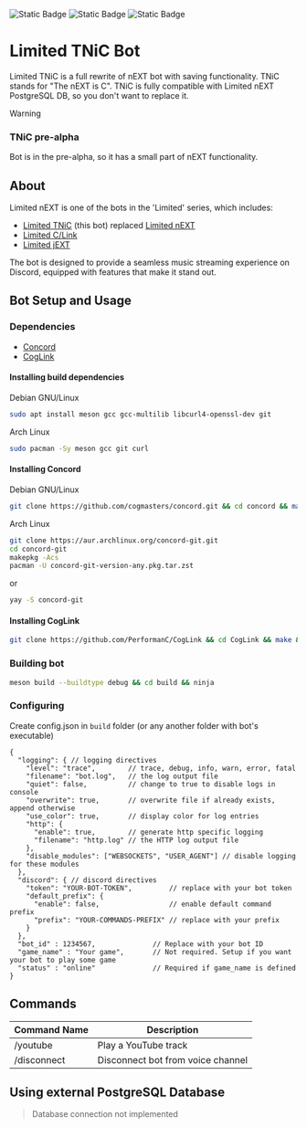 ![Static Badge](https://img.shields.io/badge/Language-C-lightgrey) ![Static Badge](https://img.shields.io/badge/Library-Concord-purple) ![Static Badge](https://img.shields.io/badge/Library-CogLink-purple)

# Limited TNiC Bot

Limited TNiC is a full rewrite of nEXT bot with saving functionality. TNiC stands for "The nEXT is C". TNiC is fully compatible with Limited nEXT PostgreSQL DB, so you don't want to replace it.

> [!WARNING]  
> ### TNiC pre-alpha
> Bot is in the pre-alpha, so it has a small part of nEXT functionality.

## About

Limited nEXT is one of the bots in the 'Limited' series, which includes:

- [Limited TNiC](https://github.com/at-elcapitan/Limited-TNiC) (this bot) replaced [Limited nEXT](https://github.com/at-elcapitan/Limited_Py)
- [Limited C/Link](https://github.com/at-elcapitan/Limited-C_Link)
- [Limited jEXT](https://github.com/at-elcapitan/AT-Limited_jEXT)

The bot is designed to provide a seamless music streaming experience on Discord, equipped with features that make it stand out.

## Bot Setup and Usage

### Dependencies
- [Concord](https://github.com/Cogmasters/concord)
- [CogLink](https://github.com/PerformanC/CogLink)

#### Installing build dependencies

Debian GNU/Linux
```bash
sudo apt install meson gcc gcc-multilib libcurl4-openssl-dev git
```

Arch Linux
```bash
sudo pacman -Sy meson gcc git curl
```

#### Installing Concord

Debian GNU/Linux
```bash
git clone https://github.com/cogmasters/concord.git && cd concord && make && sudo make install
```

Arch Linux
```bash
git clone https://aur.archlinux.org/concord-git.git
cd concord-git
makepkg -Acs
pacman -U concord-git-version-any.pkg.tar.zst
```
or
```bash
yay -S concord-git
```

#### Installing CogLink

```bash
git clone https://github.com/PerformanC/CogLink && cd CogLink && make && sudo make install
```

### Building bot

```bash
meson build --buildtype debug && cd build && ninja
```

### Configuring

Create config.json in `build` folder (or any another folder with bot's executable)

```
{
  "logging": { // logging directives
    "level": "trace",        // trace, debug, info, warn, error, fatal
    "filename": "bot.log",   // the log output file
    "quiet": false,          // change to true to disable logs in console
    "overwrite": true,       // overwrite file if already exists, append otherwise
    "use_color": true,       // display color for log entries
    "http": {
      "enable": true,        // generate http specific logging
      "filename": "http.log" // the HTTP log output file
    },
    "disable_modules": ["WEBSOCKETS", "USER_AGENT"] // disable logging for these modules
  },
  "discord": { // discord directives
    "token": "YOUR-BOT-TOKEN",         // replace with your bot token
    "default_prefix": {                 
      "enable": false,                 // enable default command prefix
      "prefix": "YOUR-COMMANDS-PREFIX" // replace with your prefix
    }
  },
  "bot_id" : 1234567,              // Replace with your bot ID
  "game_name" : "Your game",       // Not required. Setup if you want your bot to play some game
  "status" : "online"              // Required if game_name is defined
} 
```

## Commands

| Command Name      | Description                                        |
| ----------------- | -------------------------------------------------- |
| /youtube          | Play a YouTube track                               |
| /disconnect       | Disconnect bot from voice channel                  |

## Using external PostgreSQL Database

> Database connection not implemented
